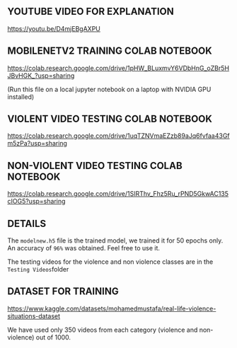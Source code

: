 ## YOUTUBE VIDEO FOR EXPLANATION
https://youtu.be/D4mjEBgAXPU

## MOBILENETV2 TRAINING COLAB NOTEBOOK
https://colab.research.google.com/drive/1pHW_BLuxmvY6VDbHnG_oZBr5HJBvHGK_?usp=sharing

(Run this file on a local jupyter notebook on a laptop with NVIDIA GPU installed)

## VIOLENT VIDEO TESTING COLAB NOTEBOOK
https://colab.research.google.com/drive/1uqTZNVmaEZzb89aJq6fvfaa43Gfm5zPa?usp=sharing

## NON-VIOLENT VIDEO TESTING COLAB NOTEBOOK
https://colab.research.google.com/drive/1SIRThv_Fhz5Ru_rPND5GkwAC135cIOG5?usp=sharing

## DETAILS
The `modelnew.h5` file is the trained model, we trained it for 50 epochs only. An accuracy of `96%` was obtained. Feel free to use it.

The testing videos for the violence and non violence classes are in the `Testing Videos`folder

## DATASET FOR TRAINING
https://www.kaggle.com/datasets/mohamedmustafa/real-life-violence-situations-dataset

We have used only 350 videos from each category (violence and non-violence) out of 1000.




